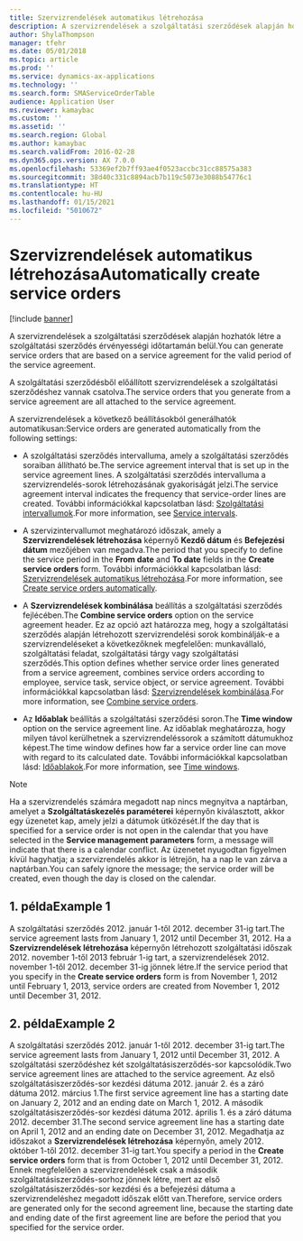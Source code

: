```yaml
---
title: Szervizrendelések automatikus létrehozása
description: A szervizrendelések a szolgáltatási szerződések alapján hozhatók létre a szolgáltatási szerződés érvényességi időtartamán belül.
author: ShylaThompson
manager: tfehr
ms.date: 05/01/2018
ms.topic: article
ms.prod: ''
ms.service: dynamics-ax-applications
ms.technology: ''
ms.search.form: SMAServiceOrderTable
audience: Application User
ms.reviewer: kamaybac
ms.custom: ''
ms.assetid: ''
ms.search.region: Global
ms.author: kamaybac
ms.search.validFrom: 2016-02-28
ms.dyn365.ops.version: AX 7.0.0
ms.openlocfilehash: 53369ef2b7ff93ae4f0523accbc31cc88575a383
ms.sourcegitcommit: 38d40c331c8894acb7b119c5073e3088b54776c1
ms.translationtype: HT
ms.contentlocale: hu-HU
ms.lasthandoff: 01/15/2021
ms.locfileid: "5010672"
---
```

# <a name="automatically-create-service-orders"></a><span data-ttu-id="0c053-103">Szervizrendelések automatikus létrehozása</span><span class="sxs-lookup"><span data-stu-id="0c053-103">Automatically create service orders</span></span> 

[!include [banner](../includes/banner.md)]


<span data-ttu-id="0c053-104">A szervizrendelések a szolgáltatási szerződések alapján hozhatók létre a szolgáltatási szerződés érvényességi időtartamán belül.</span><span class="sxs-lookup"><span data-stu-id="0c053-104">You can generate service orders that are based on a service agreement for the valid period of the service agreement.</span></span>

<span data-ttu-id="0c053-105">A szolgáltatási szerződésből előállított szervizrendelések a szolgáltatási szerződéshez vannak csatolva.</span><span class="sxs-lookup"><span data-stu-id="0c053-105">The service orders that you generate from a service agreement are all attached to the service agreement.</span></span>

<span data-ttu-id="0c053-106">A szervizrendelések a következő beállításokból generálhatók automatikusan:</span><span class="sxs-lookup"><span data-stu-id="0c053-106">Service orders are generated automatically from the following settings:</span></span>

  - <span data-ttu-id="0c053-107">A szolgáltatási szerződés intervalluma, amely a szolgáltatási szerződés soraiban állítható be.</span><span class="sxs-lookup"><span data-stu-id="0c053-107">The service agreement interval that is set up in the service agreement lines.</span></span> <span data-ttu-id="0c053-108">A szolgáltatási szerződés intervalluma a szervizrendelés-sorok létrehozásának gyakoriságát jelzi.</span><span class="sxs-lookup"><span data-stu-id="0c053-108">The service agreement interval indicates the frequency that service-order lines are created.</span></span> <span data-ttu-id="0c053-109">További információkkal kapcsolatban lásd: [Szolgáltatási intervallumok](service-intervals.md).</span><span class="sxs-lookup"><span data-stu-id="0c053-109">For more information, see [Service intervals](service-intervals.md).</span></span>

  - <span data-ttu-id="0c053-110">A szervizintervallumot meghatározó időszak, amely a **Szervizrendelések létrehozása** képernyő **Kezdő dátum** és **Befejezési dátum** mezőjében van megadva.</span><span class="sxs-lookup"><span data-stu-id="0c053-110">The period that you specify to define the service period in the **From date** and **To date** fields in the **Create service orders** form.</span></span> <span data-ttu-id="0c053-111">További információkkal kapcsolatban lásd: [Szervizrendelések automatikus létrehozása](create-service-orders-automatically.md).</span><span class="sxs-lookup"><span data-stu-id="0c053-111">For more information, see [Create service orders automatically](create-service-orders-automatically.md).</span></span>

  - <span data-ttu-id="0c053-112">A **Szervizrendelések kombinálása** beállítás a szolgáltatási szerződés fejlécében.</span><span class="sxs-lookup"><span data-stu-id="0c053-112">The **Combine service orders** option on the service agreement header.</span></span> <span data-ttu-id="0c053-113">Ez az opció azt határozza meg, hogy a szolgáltatási szerződés alapján létrehozott szervizrendelési sorok kombinálják-e a szervizrendeléseket a következőknek megfelelően: munkavállaló, szolgáltatási feladat, szolgáltatási tárgy vagy szolgáltatási szerződés.</span><span class="sxs-lookup"><span data-stu-id="0c053-113">This option defines whether service order lines generated from a service agreement, combines service orders according to employee, service task, service object, or service agreement.</span></span> <span data-ttu-id="0c053-114">További információkkal kapcsolatban lásd: [Szervizrendelések kombinálása](combine-service-orders.md).</span><span class="sxs-lookup"><span data-stu-id="0c053-114">For more information, see [Combine service orders](combine-service-orders.md).</span></span>

  - <span data-ttu-id="0c053-115">Az **Időablak** beállítás a szolgáltatási szerződési soron.</span><span class="sxs-lookup"><span data-stu-id="0c053-115">The **Time window** option on the service agreement line.</span></span> <span data-ttu-id="0c053-116">Az időablak meghatározza, hogy milyen távol kerülhetnek a szervizrendeléssorok a számított dátumukhoz képest.</span><span class="sxs-lookup"><span data-stu-id="0c053-116">The time window defines how far a service order line can move with regard to its calculated date.</span></span> <span data-ttu-id="0c053-117">További információkkal kapcsolatban lásd: [Időablakok](time-windows.md).</span><span class="sxs-lookup"><span data-stu-id="0c053-117">For more information, see [Time windows](time-windows.md).</span></span>


> [!NOTE]
> <P><span data-ttu-id="0c053-118">Ha a szervizrendelés számára megadott nap nincs megnyitva a naptárban, amelyet a <STRONG>Szolgáltatáskezelés paraméterei</STRONG> képernyőn kiválasztott, akkor egy üzenetet kap, amely jelzi a dátumok ütközését.</span><span class="sxs-lookup"><span data-stu-id="0c053-118">If the day that is specified for a service order is not open in the calendar that you have selected in the <STRONG>Service management parameters</STRONG> form, a message will indicate that there is a calendar conflict.</span></span> <span data-ttu-id="0c053-119">Az üzenetet nyugodtan figyelmen kívül hagyhatja; a szervizrendelés akkor is létrejön, ha a nap le van zárva a naptárban.</span><span class="sxs-lookup"><span data-stu-id="0c053-119">You can safely ignore the message; the service order will be created, even though the day is closed on the calendar.</span></span></P>

## <a name="example-1"></a><span data-ttu-id="0c053-120">1. példa</span><span class="sxs-lookup"><span data-stu-id="0c053-120">Example 1</span></span>

<span data-ttu-id="0c053-121">A szolgáltatási szerződés 2012. január 1-től 2012. december 31-ig tart.</span><span class="sxs-lookup"><span data-stu-id="0c053-121">The service agreement lasts from January 1, 2012 until December 31, 2012.</span></span> <span data-ttu-id="0c053-122">Ha a **Szervizrendelések létrehozása** képernyőn létrehozott szolgáltatási időszak 2012. november 1-től 2013 február 1-ig tart, a szervizrendelések 2012. november 1-től 2012. december 31-ig jönnek létre.</span><span class="sxs-lookup"><span data-stu-id="0c053-122">If the service period that you specify in the **Create service orders** form is from November 1, 2012 until February 1, 2013, service orders are created from November 1, 2012 until December 31, 2012.</span></span>

## <a name="example-2"></a><span data-ttu-id="0c053-123">2. példa</span><span class="sxs-lookup"><span data-stu-id="0c053-123">Example 2</span></span>

<span data-ttu-id="0c053-124">A szolgáltatási szerződés 2012. január 1-től 2012. december 31-ig tart.</span><span class="sxs-lookup"><span data-stu-id="0c053-124">The service agreement lasts from January 1, 2012 until December 31, 2012.</span></span> <span data-ttu-id="0c053-125">A szolgáltatási szerződéshez két szolgáltatásiszerződés-sor kapcsolódik.</span><span class="sxs-lookup"><span data-stu-id="0c053-125">Two service agreement lines are attached to the service agreement.</span></span> <span data-ttu-id="0c053-126">Az első szolgáltatásiszerződés-sor kezdési dátuma 2012. január 2. és a záró dátuma 2012. március 1.</span><span class="sxs-lookup"><span data-stu-id="0c053-126">The first service agreement line has a starting date on January 2, 2012 and an ending date on March 1, 2012.</span></span> <span data-ttu-id="0c053-127">A második szolgáltatásiszerződés-sor kezdési dátuma 2012. április 1. és a záró dátuma 2012. december 31.</span><span class="sxs-lookup"><span data-stu-id="0c053-127">The second service agreement line has a starting date on April 1, 2012 and an ending date on December 31, 2012.</span></span> <span data-ttu-id="0c053-128">Megadhatja az időszakot a **Szervizrendelések létrehozása** képernyőn, amely 2012. október 1-től 2012. december 31-ig tart.</span><span class="sxs-lookup"><span data-stu-id="0c053-128">You specify a period in the **Create service orders** form that is from October 1, 2012 until December 31, 2012.</span></span> <span data-ttu-id="0c053-129">Ennek megfelelően a szervizrendelések csak a második szolgáltatásiszerződés-sorhoz jönnek létre, mert az első szolgáltatásiszerződés-sor kezdési és a befejezési dátuma a szervizrendeléshez megadott időszak előtt van.</span><span class="sxs-lookup"><span data-stu-id="0c053-129">Therefore, service orders are generated only for the second agreement line, because the starting date and ending date of the first agreement line are before the period that you specified for the service order.</span></span>

  


